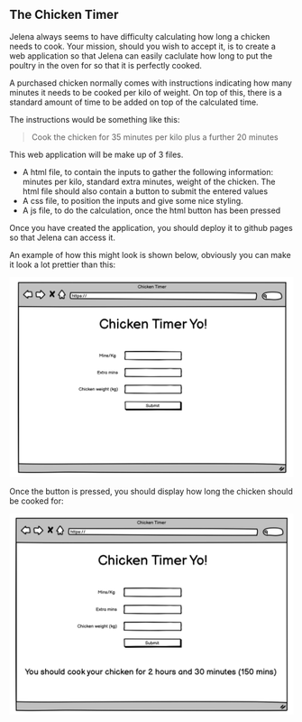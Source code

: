 ## The Chicken Timer

Jelena always seems to have difficulty calculating how long a chicken needs to cook. Your mission, should you wish to accept it, is to create a web application so that Jelena can easily caclulate how long to put the poultry in the oven for so that it is perfectly cooked.

A purchased chicken normally comes with instructions indicating how many minutes it needs to be cooked per kilo of weight. On top of this, there is a standard amount of time to be added on top of the calculated time.

The instructions would be something like this:

> Cook the chicken for 35 minutes per kilo plus a further 20 minutes

This web application will be make up of 3 files.

- A html file, to contain the inputs to gather the following information: minutes per kilo, standard extra minutes, weight of the chicken. The html file should also contain a button to submit the entered values
- A css file, to position the inputs and give some nice styling.
- A js file, to do the calculation, once the html button has been pressed

Once you have created the application, you should deploy it to github pages so that Jelena can access it.

An example of how this might look is shown below, obviously you can make it look a lot prettier than this:

![](./images/chickentimer.png)

Once the button is pressed, you should display how long the chicken should be cooked for:

![](./images/chickentimer2.png)
